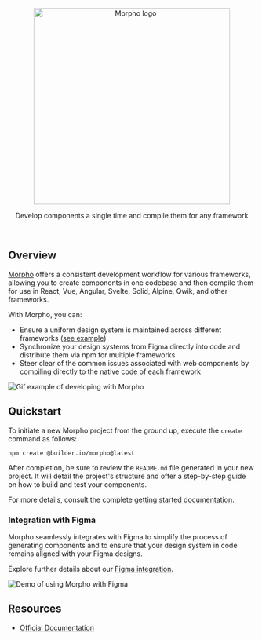 <br>
<br>
<p align="center">
  <picture>
    <source media="(prefers-color-scheme: dark)" srcset="https://github.com/user-attachments/assets/79ef70d9-1c31-43f9-9f8f-8b0e7ef76e2e">
    <img width="400" alt="Morpho logo" src="https://github.com/user-attachments/assets/79ef70d9-1c31-43f9-9f8f-8b0e7ef76e2e">
  </picture>
</p>


<p align="center">
  Develop components a single time and compile them for any framework
</p>

<br>

<h2>Overview</h2>

<p><a href="https://morpho.builder.io/docs/overview/">Morpho</a> offers a consistent development workflow for various frameworks, allowing you to create components in one codebase and then compile them for use in React, Vue, Angular, Svelte, Solid, Alpine, Qwik, and other frameworks.</p>

<p>With Morpho, you can:</p>
<ul>
  <li>Ensure a uniform design system is maintained across different frameworks (<a href="https://github.com/db-ux-design-system/core-web">see example</a>)</li>
  <li>Synchronize your design systems from Figma directly into code and distribute them via npm for multiple frameworks</li>
  <li>Steer clear of the common issues associated with web components by compiling directly to the native code of each framework</li>
</ul>

<p><img src="https://github.com/user-attachments/assets/b8ab4e72-4ed0-4930-9c4a-d1729d75a4a6" alt="Gif example of developing with Morpho"></p>

<h2>Quickstart</h2>

<p>To initiate a new Morpho project from the ground up, execute the <code>create</code> command as follows:</p>

<pre><code>npm create @builder.io/morpho@latest</code></pre>

<p>After completion, be sure to review the <code>README.md</code> file generated in your new project. It will detail the project's structure and offer a step-by-step guide on how to build and test your components.</p>

<p>For more details, consult the complete <a href="https://morpho.builder.io/docs/quickstart/">getting started documentation</a>.</p>

<h3>Integration with Figma</h3>

<p>Morpho seamlessly integrates with Figma to simplify the process of generating components and to ensure that your design system in code remains aligned with your Figma designs.</p>

<p>Explore further details about our <a href="https://morpho.builder.io/docs/figma/">Figma integration</a>.</p>

<p><img src="https://github.com/user-attachments/assets/392c4b5e-7501-4b83-962b-e13172e0acc1" alt="Demo of using Morpho with Figma"></p>

<h2>Resources</h2>

<ul>
  <li><a href="https://trymorpho.com">Official Documentation</a></li>
</ul>
